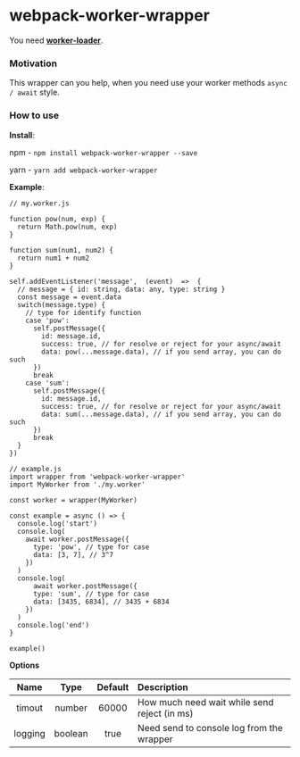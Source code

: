 # webpack-worker-wrapper

You need [**worker-loader**](https://www.npmjs.com/package/worker-loader).
### Motivation
This wrapper can you help, when you need use your worker methods `async / await` style.
### How to use
**Install**:

npm - `npm install webpack-worker-wrapper --save`

yarn - `yarn add webpack-worker-wrapper`

**Example**:
```
// my.worker.js

function pow(num, exp) {
  return Math.pow(num, exp)
}

function sum(num1, num2) {
  return num1 + num2
}

self.addEventListener('message',  (event)  =>  {
  // message = { id: string, data: any, type: string }
  const message = event.data
  switch(message.type) {
    // type for identify function
    case 'pow':
      self.postMessage({
        id: message.id,
        success: true, // for resolve or reject for your async/await
        data: pow(...message.data), // if you send array, you can do such
      })
      break
    case 'sum':
      self.postMessage({
        id: message.id,
        success: true, // for resolve or reject for your async/await
        data: sum(...message.data), // if you send array, you can do such
      })
      break
  }
})

```
```
// example.js
import wrapper from 'webpack-worker-wrapper'
import MyWorker from './my.worker'

const worker = wrapper(MyWorker)

const example = async () => {
  console.log('start')
  console.log(
    await worker.postMessage({
      type: 'pow', // type for case
      data: [3, 7], // 3^7
    })
  )
  console.log(
      await worker.postMessage({
      type: 'sum', // type for case
      data: [3435, 6834], // 3435 + 6834
    })
  )
  console.log('end')
}

example()

```

**Options**

|Name|Type|Default|Description|
|:--:|:--:|:-----:|:----------|
|timout|number|60000|How much need wait while send reject (in ms)
|logging|boolean|true|Need send to console log from the wrapper
